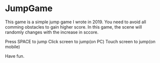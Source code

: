 # JumpGame
This game is a simple jump game I wrote in 2019. 
You need to avoid all comming obstacles to gain higher score. In this game, the scene will randomly changes with the increase in sccore. 


Press SPACE to jump
Click screen to jump(on PC)
Touch screen to jump(on mobile) 

Have fun.
